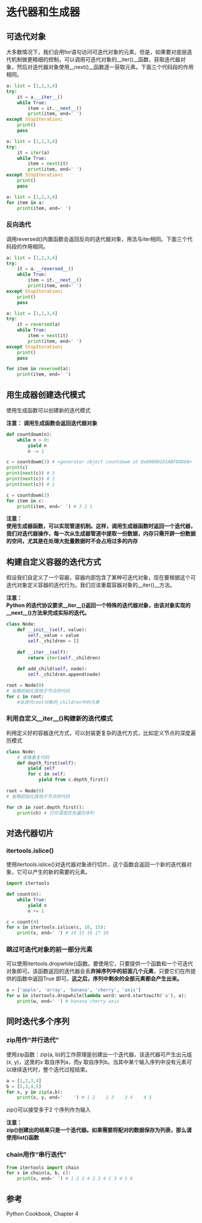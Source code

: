 # 迭代器和生成器  

## 可迭代对象  

大多数情况下，我们会用for语句访问可迭代对象的元素，但是，如果要对底层迭代机制做更精细的控制，可以调用可迭代对象的\_\_iter()\_\_函数，获取迭代器对象，然后对迭代器对象使用\_\_next()\_\_函数逐一获取元素。下面三个代码段的作用相同。  

```python
a: list = [1,2,3,4]
try:
    it = a.__iter__()
    while True:
        item = it.__next__()
        print(item, end=' ')
except StopIteration:
    print()
    pass
```

```python
a: list = [1,2,3,4]
try:
    it = iter(a)
    while True:
        item = next(it)
        print(item, end=' ')
except StopIteration:
    print()
    pass
```

```python
a: list = [1,2,3,4]
for item in a:
    print(item, end=' ')
```

### 反向迭代  

调用reversed()内置函数会返回反向的迭代器对象，用法与iter相同。下面三个代码段的作用相同。  

```python
a: list = [1,2,3,4]
try:
    it = a.__reversed__()
    while True:
        item = it.__next__()
        print(item, end=' ')
except StopIteration:
    print()
    pass
```

```python
a: list = [1,2,3,4]
try:
    it = reversed(a)
    while True:
        item = next(it)
        print(item, end=' ')
except StopIteration:
    print()
    pass
```

```python
for item in reversed(a):
    print(item, end=' ')
```

## 用生成器创建迭代模式  

使用生成函数可以创建新的迭代模式  

**注意：**
**调用生成函数会返回迭代器对象**  

```python
def countdowm(n):
    while n > 0:
        yield n
        n -= 1

c = countdowm(3) # <generator object countdowm at 0x000001D1ABF8DD60>
print(c)
print(next(c)) # 3
print(next(c)) # 2
print(next(c)) # 1

c = countdowm(3)
for item in c:
    print(item, end=' ') # 3 2 1 
```

**注意：**  
**使用生成器函数，可以实现管道机制。这样，调用生成器函数时返回一个迭代器，我们对迭代器操作，每一次从生成器管道中提取一份数据，内存只需开辟一份数据的空间，尤其是在处理大批量数据时不会占用过多的内存**  

## 构建自定义容器的迭代方式  

假设我们自定义了一个容器，容器内部包含了某种可迭代对象，现在要根据这个可迭代对象定义容器的迭代行为。我们应该重载容器对象的\_\_iter()\_\_方法。  

**注意：**  
**Python 的迭代协议要求\_\_iter\_\_()返回一个特殊的迭代器对象，由该对象实现的\_\_next\_\_()方法来完成实际的迭代。**  

```python
class Node:
    def __init__(self, value):
        self._value = value
        self._children = []
    
    def __iter__(self):
        return iter(self._children)
    
    def add_child(self, node):
        self._children.append(node)

root = Node(0)
# 省略初始化其他子节点的代码
for c in root:
    #会迭代root对象的_children中的元素
```

### 利用自定义__iter__()构建新的迭代模式  

利用定义好的容器迭代方式，可以封装更复杂的迭代方式，比如定义节点的深度遍历模式  

```python
class Node:
    # 省略重复代码
    def depth_first(self):
        yield self
        for c in self:
            yield from c.depth_first()
    
root = Node(0)
# 省略初始化其他子节点的代码

for ch in root.depth_first():
    print(ch) # 打印深度优先遍历序列
```

## 对迭代器切片  

### itertools.islice()

使用itertools.islice()对迭代器对象进行切片，这个函数会返回一个新的迭代器对象，它可以产生的新的需要的元素。  

```python
import itertools

def count(n):
    while True:
        yield n
        n += 1

c = count(4)
for x in itertools.islice(c, 10, 15):
    print(x, end=' ') # 14 15 16 17 18 
```

### 跳过可迭代对象的前一部分元素  

可以使用itertools.dropwhile()函数。要使用它，只要提供一个函数和一个可迭代对象即可。该函数返回的迭代器会丢**弃掉序列中的前面几个元素**，只要它们在所提供的函数中返回True 即可。**这之后，序列中剩余的全部元素都会产生出来。**  

```python
a = ['apple', 'array', 'banana', 'cherry', 'axis']
for w in itertools.dropwhile(lambda word: word.startswith('a'), a):
    print(w, end=' ') # banana cherry axis 
```

## 同时迭代多个序列  

### zip用作“并行迭代”  

使用zip函数：zip(a, b)的工作原理是创建出一个迭代器，该迭代器可产生出元组(x, y)，这里的x 取自序列a，而y 取自序列b。当其中某个输入序列中没有元素可以继续迭代时，整个迭代过程结束。  

```python
a = [1,2,3,4]
b = [2,3,4,5]
for x, y in zip(a,b):
    print(x, y, end='    ') # 1 2    2 3    3 4    4 5    
```

zip()可以接受多于2 个序列作为输入  

**注意：**  
**zip()创建出的结果只是一个迭代器。如果需要将配对的数据保存为列表，那么请使用list()函数**  

### chain用作“串行迭代”  

```python
from itertools import chain
for x in chain(a, b, c):
    print(x, end=' ') # 1 2 3 4 2 3 4 5 3 4 5 6 
```

## 参考  

Python Cookbook, Chapter 4  
